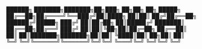 
██████╗ ███████╗███████╗██╗███╗   ██╗██╗  ██╗ █████╗     
██╔══██╗██╔════╝╚══███╔╝██║████╗  ██║██║ ██╔╝██╔══██╗    
██████╔╝█████╗    ███╔╝ ██║██╔██╗ ██║█████╔╝ ███████║    
██╔══██╗██╔══╝   ███╔╝  ██║██║╚██╗██║██╔═██╗ ██╔══██║    
██║  ██║███████╗███████╗██║██║ ╚████║██║  ██╗██║  ██║    
╚═╝  ╚═╝╚══════╝╚══════╝╚═╝╚═╝  ╚═══╝╚═╝  ╚═╝╚═╝  ╚═╝    
                                                         
